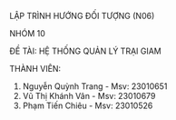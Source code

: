 LẬP TRÌNH HƯỚNG ĐỐI TƯỢNG (N06)

NHÓM 10

ĐỀ TÀI: HỆ THỐNG QUẢN LÝ TRẠI GIAM

THÀNH VIÊN:
  1. Nguyễn Quỳnh Trang - Msv: 23010651
  2. Vũ Thị Khánh Vân - Msv: 23010679
  3. Phạm Tiến Chiêu - Msv: 23010526


